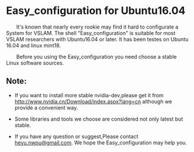 # Easy_configuration for Ubuntu16.04
&emsp;&emsp;It's known that nearly every rookie may find it hard to configurate a System for VSLAM. The shell "Easy_configuration" is suitable for most VSLAM researchers with Ubuntu16.04 or later. It has been testes on Ubuntu 16.04 and linux mint18.

&emsp;&emsp;Before you using the Easy_configuration you need choose a stable Linux software sources.
## Note:
* If you want to install more stable nvidia-dev,please get it from http://www.nvidia.cn/Download/index.aspx?lang=cn although we provide a convenient way.

* Some libraries and tools we choose are considered not only latest but stable.

* If you have any question or suggest,Please contact heyu.nwpu@gmail.com. We hope the Easy_configuration may help you.
